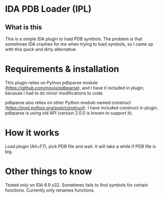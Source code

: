 
# IDA PDB Loader (IPL)

## What is this

This is a simple IDA plugin to load PDB symbols. The problem is that
sometimes IDA crashes for me when trying to load symbols, so I came up
with this quick and dirty alternative.


# Requirements & installation

This plugin relies on Python pdbparse module
(https://github.com/moyix/pdbparse), and I have it included in plugin,
because I had to do minor modifications to code.

pdbparse also relies on other Python module named construct
(https://pypi.python.org/pypi/construct). I have included construct in
plugin. pdbparse is using old API (version 2.0.0 is known to support
it).


# How it works

Load plugin (Alt+F7), pick PDB file and wait. It will take a while if PDB
file is big.  


# Other things to know

Tested only on IDA 6.9 x32. Sometimes fails to find symbols for certain
functions. Currently only renames functions.
